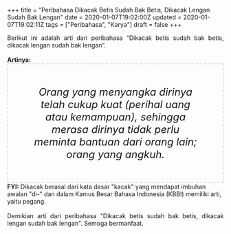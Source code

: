 +++
title = "Peribahasa Dikacak Betis Sudah Bak Betis, Dikacak Lengan Sudah Bak Lengan"
date = 2020-01-07T19:02:00Z
updated = 2020-01-07T19:02:11Z
tags = ["Peribahasa", "Karya"]
draft = false
+++

<div dir="ltr" style="text-align: left;" trbidi="on"><div style="text-align: justify;">Berikut ini adalah arti dari peribahasa “Dikacak betis sudah bak betis, dikacak lengan sudah bak lengan”.</div><br /><div style="text-align: justify;"><b>Artinya:</b></div><div style="border: 2px dashed #ddd; font-size: 24px; height: auto; margin: 0 auto; padding: 50px; text-align: center; width: auto;"><i>Orang yang menyangka dirinya telah cukup kuat (perihal uang atau kemampuan), sehingga merasa dirinya tidak perlu meminta bantuan dari orang lain; orang yang angkuh.</i></div><b>FYI:</b> Dikacak berasal dari kata dasar "kacak" yang mendapat imbuhan awalan "di-" dan dalam Kamus Besar Bahasa Indonesia (KBBI) memiliki arti, yaitu pegang.<br /><br /><div style="text-align: justify;">Demikian arti dari peribahasa "Dikacak betis sudah bak betis, dikacak lengan sudah bak lengan". Semoga bermanfaat.</div></div>
